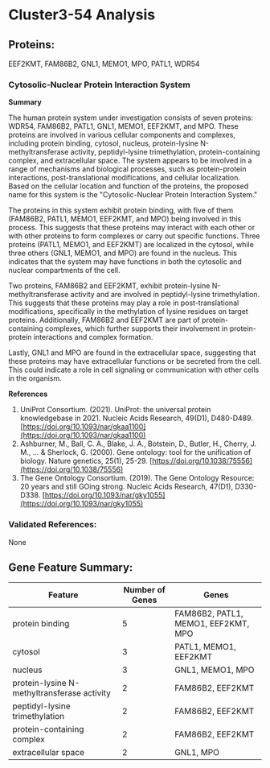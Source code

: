 # Cluster3-54 Analysis

## Proteins: 

EEF2KMT, FAM86B2, GNL1, MEMO1, MPO, PATL1, WDR54

### Cytosolic-Nuclear Protein Interaction System

**Summary**

The human protein system under investigation consists of seven proteins: WDR54, FAM86B2, PATL1, GNL1, MEMO1, EEF2KMT, and MPO. These proteins are involved in various cellular components and complexes, including protein binding, cytosol, nucleus, protein-lysine N-methyltransferase activity, peptidyl-lysine trimethylation, protein-containing complex, and extracellular space. The system appears to be involved in a range of mechanisms and biological processes, such as protein-protein interactions, post-translational modifications, and cellular localization. Based on the cellular location and function of the proteins, the proposed name for this system is the "Cytosolic-Nuclear Protein Interaction System."

The proteins in this system exhibit protein binding, with five of them (FAM86B2, PATL1, MEMO1, EEF2KMT, and MPO) being involved in this process. This suggests that these proteins may interact with each other or with other proteins to form complexes or carry out specific functions. Three proteins (PATL1, MEMO1, and EEF2KMT) are localized in the cytosol, while three others (GNL1, MEMO1, and MPO) are found in the nucleus. This indicates that the system may have functions in both the cytosolic and nuclear compartments of the cell.

Two proteins, FAM86B2 and EEF2KMT, exhibit protein-lysine N-methyltransferase activity and are involved in peptidyl-lysine trimethylation. This suggests that these proteins may play a role in post-translational modifications, specifically in the methylation of lysine residues on target proteins. Additionally, FAM86B2 and EEF2KMT are part of protein-containing complexes, which further supports their involvement in protein-protein interactions and complex formation.

Lastly, GNL1 and MPO are found in the extracellular space, suggesting that these proteins may have extracellular functions or be secreted from the cell. This could indicate a role in cell signaling or communication with other cells in the organism.

**References**

1. UniProt Consortium. (2021). UniProt: the universal protein knowledgebase in 2021. Nucleic Acids Research, 49(D1), D480-D489. [https://doi.org/10.1093/nar/gkaa1100](https://doi.org/10.1093/nar/gkaa1100)
2. Ashburner, M., Ball, C. A., Blake, J. A., Botstein, D., Butler, H., Cherry, J. M., ... & Sherlock, G. (2000). Gene ontology: tool for the unification of biology. Nature genetics, 25(1), 25-29. [https://doi.org/10.1038/75556](https://doi.org/10.1038/75556)
3. The Gene Ontology Consortium. (2019). The Gene Ontology Resource: 20 years and still GOing strong. Nucleic Acids Research, 47(D1), D330-D338. [https://doi.org/10.1093/nar/gky1055](https://doi.org/10.1093/nar/gky1055)

### Validated References: 

None





## Gene Feature Summary: 

| Feature | Number of Genes | Genes |
| --- | --- | --- |
| protein binding | 5 | FAM86B2, PATL1, MEMO1, EEF2KMT, MPO |
| cytosol | 3 | PATL1, MEMO1, EEF2KMT |
| nucleus | 3 | GNL1, MEMO1, MPO |
| protein-lysine N-methyltransferase activity | 2 | FAM86B2, EEF2KMT |
| peptidyl-lysine trimethylation | 2 | FAM86B2, EEF2KMT |
| protein-containing complex | 2 | FAM86B2, EEF2KMT |
| extracellular space | 2 | GNL1, MPO |

